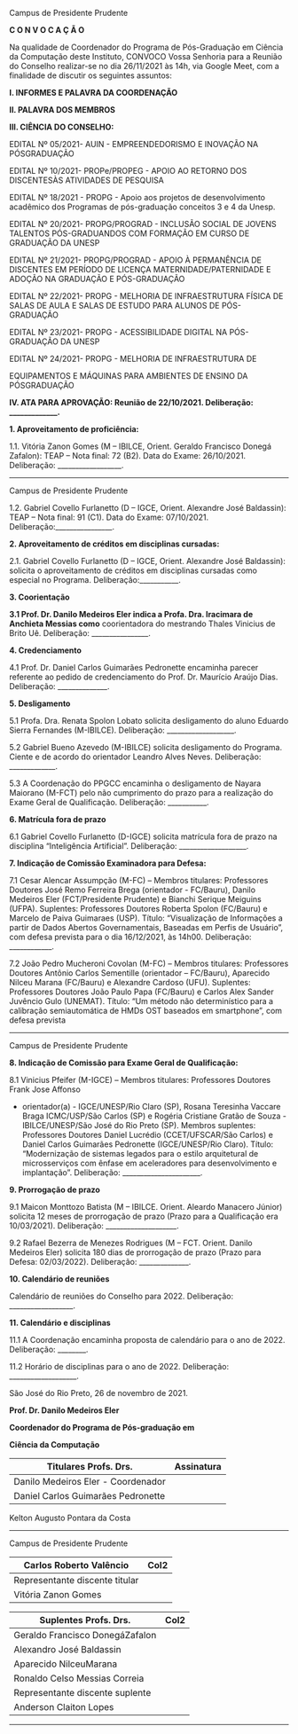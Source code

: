 Campus de Presidente Prudente


**C O N V O C A Ç Ã O**

Na qualidade de Coordenador do Programa de Pós-Graduação em Ciência da Computação
deste Instituto, CONVOCO Vossa Senhoria para a Reunião do Conselho realizar-se no dia
26/11/2021 às 14h, via Google Meet, com a finalidade de discutir os seguintes assuntos:

**I. INFORMES E PALAVRA DA COORDENAÇÃO**

**II. PALAVRA DOS MEMBROS**

**III. CIÊNCIA DO CONSELHO:**

EDITAL Nº 05/2021- AUIN - EMPREENDEDORISMO E INOVAÇÃO NA PÓSGRADUAÇÃO

EDITAL Nº 10/2021- PROPe/PROPEG - APOIO AO RETORNO DOS DISCENTESÀS
ATIVIDADES DE PESQUISA

EDITAL Nº 18/2021 - PROPG - Apoio aos projetos de desenvolvimento acadêmico dos
Programas de pós-graduação conceitos 3 e 4 da Unesp.

EDITAL Nº 20/2021- PROPG/PROGRAD - INCLUSÃO SOCIAL DE JOVENS TALENTOS
PÓS-GRADUANDOS COM FORMAÇÃO EM CURSO DE GRADUAÇÃO DA UNESP

EDITAL Nº 21/2021- PROPG/PROGRAD - APOIO À PERMANÊNCIA DE DISCENTES
EM PERÍODO DE LICENÇA MATERNIDADE/PATERNIDADE E ADOÇÃO NA
GRADUAÇÃO E PÓS-GRADUAÇÃO

EDITAL Nº 22/2021- PROPG - MELHORIA DE INFRAESTRUTURA FÍSICA DE SALAS
DE AULA E SALAS DE ESTUDO PARA ALUNOS DE PÓS-GRADUAÇÃO

EDITAL Nº 23/2021- PROPG - ACESSIBILIDADE DIGITAL NA PÓS-GRADUAÇÃO DA
UNESP

EDITAL Nº 24/2021- PROPG -  MELHORIA DE INFRAESTRUTURA DE

EQUIPAMENTOS E MÁQUINAS PARA AMBIENTES DE ENSINO DA PÓSGRADUAÇÃO

**IV. ATA PARA APROVAÇÃO: Reunião de 22/10/2021. Deliberação: _____________.**

**1. Aproveitamento de proficiência:**

1.1. Vitória Zanon Gomes (M – IBILCE, Orient. Geraldo Francisco Donegá Zafalon): TEAP
– Nota final: 72 (B2). Data do Exame: 26/10/2021. Deliberação: __________________.


-----

Campus de Presidente Prudente


1.2. Gabriel Covello Furlanetto (D – IGCE, Orient. Alexandre José Baldassin): TEAP – Nota
final: 91 (C1). Data do Exame: 07/10/2021. Deliberação:________________.

**2. Aproveitamento de créditos em disciplinas cursadas:**

2.1. Gabriel Covello Furlanetto (D – IGCE, Orient. Alexandre José Baldassin): solicita o
aproveitamento de créditos em disciplinas cursadas como especial no Programa.
Deliberação:___________.

**3. Coorientação**

**3.1 Prof. Dr. Danilo Medeiros Eler indica a Profa. Dra. Iracimara de Anchieta Messias como**
coorientadora do mestrando Thales Vinicius de Brito Uê. Deliberação: ________________.

**4. Credenciamento**

4.1 Prof. Dr. Daniel Carlos Guimarães Pedronette encaminha parecer referente ao pedido de
credenciamento do Prof. Dr. Maurício Araújo Dias. Deliberação: ______________.

**5. Desligamento**

5.1 Profa. Dra. Renata Spolon Lobato solicita desligamento do aluno Eduardo Sierra
Fernandes (M-IBILCE). Deliberação: ___________________.

5.2 Gabriel Bueno Azevedo (M-IBILCE) solicita desligamento do Programa. Ciente e de
acordo do orientador Leandro Alves Neves. Deliberação: _____________.

5.3 A Coordenação do PPGCC encaminha o desligamento de Nayara Maiorano (M-FCT) pelo
não cumprimento do prazo para a realização do Exame Geral de Qualificação. Deliberação:
___________.

**6. Matrícula fora de prazo**

6.1 Gabriel Covello Furlanetto (D-IGCE) solicita matrícula fora de prazo na disciplina
“Inteligência Artificial”. Deliberação: ___________________.

**7. Indicação de Comissão Examinadora para Defesa:**

7.1 Cesar Alencar Assumpção (M-FC) – Membros titulares: Professores Doutores José Remo
Ferreira Brega (orientador - FC/Bauru), Danilo Medeiros Eler (FCT/Presidente Prudente) e
Bianchi Serique Meiguins (UFPA). Suplentes: Professores Doutores Roberta Spolon
(FC/Bauru) e Marcelo de Paiva Guimaraes (USP). Título: “Visualização de Informações a
partir de Dados Abertos Governamentais, Baseadas em Perfis de Usuário”, com defesa
prevista para o dia 16/12/2021, às 14h00. Deliberação: ____________.

7.2 João Pedro Mucheroni Covolan (M-FC) – Membros titulares: Professores Doutores
Antônio Carlos Sementille (orientador – FC/Bauru), Aparecido Nilceu Marana (FC/Bauru) e
Alexandre Cardoso (UFU). Suplentes: Professores Doutores João Paulo Papa (FC/Bauru) e
Carlos Alex Sander Juvêncio Gulo (UNEMAT). Título: “Um método não determinístico para
a calibração semiautomática de HMDs OST baseados em smartphone”, com defesa prevista


-----

Campus de Presidente Prudente


**8. Indicação de Comissão para Exame Geral de Qualificação:**

8.1 Vinicius Pfeifer (M-IGCE) – Membros titulares: Professores Doutores Frank Jose Affonso

-  orientador(a) - IGCE/UNESP/Rio Claro (SP), Rosana Teresinha Vaccare Braga
ICMC/USP/São Carlos (SP) e Rogéria Cristiane Gratão de Souza - IBILCE/UNESP/São José
do Rio Preto (SP). Membros suplentes: Professores Doutores Daniel Lucrédio
(CCET/UFSCAR/São Carlos) e Daniel Carlos Guimarães Pedronette (IGCE/UNESP/Rio
Claro). Título: “Modernização de sistemas legados para o estilo arquitetural de microsserviços
com ênfase em aceleradores para desenvolvimento e implantação”. Deliberação:
______________________.

**9. Prorrogação de prazo**

9.1 Maicon Monttozo Batista (M – IBILCE. Orient. Aleardo Manacero Júnior) solicita 12
meses de prorrogação de prazo (Prazo para a Qualificação era 10/03/2021). Deliberação:
____________________.

9.2 Rafael Bezerra de Menezes Rodrigues (M – FCT. Orient. Danilo Medeiros Eler) solicita
180 dias de prorrogação de prazo (Prazo para Defesa: 02/03/2022). Deliberação:
______________.

**10. Calendário de reuniões**

Calendário de reuniões do Conselho para 2022. Deliberação: __________________.

**11. Calendário e disciplinas**

11.1 A Coordenação encaminha proposta de calendário para o ano de 2022. Deliberação:
________.

11.2 Horário de disciplinas para o ano de 2022. Deliberação: ___________________.

São José do Rio Preto, 26 de novembro de 2021.

**Prof. Dr. Danilo Medeiros Eler**

**Coordenador do Programa de Pós-graduação em**

**Ciência da Computação**

|Titulares Profs. Drs.|Assinatura|
|---|---|
|Danilo Medeiros Eler - Coordenador||
|Daniel Carlos Guimarães Pedronette||



Kelton Augusto Pontara da Costa


-----

Campus de Presidente Prudente

|Carlos Roberto Valêncio|Col2|
|---|---|
|Representante discente titular||
|Vitória Zanon Gomes||

|Suplentes Profs. Drs.|Col2|
|---|---|
|Geraldo Francisco DonegáZafalon||
|Alexandro José Baldassin||
|Aparecido NilceuMarana||
|Ronaldo Celso Messias Correia||
|Representante discente suplente||
|Anderson Claiton Lopes||


-----

